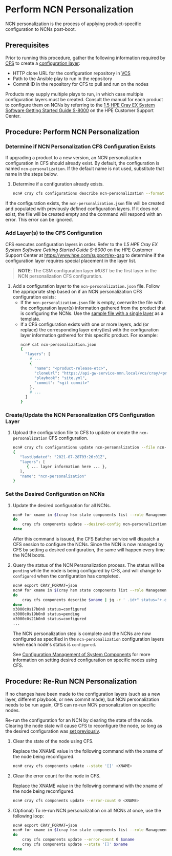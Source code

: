 # Perform NCN Personalization

NCN personalization is the process of applying product-specific configuration
to NCNs post-boot. 

## Prerequisites

Prior to running this procedure, gather the following
information required by [CFS](../configuration_management/Configuration_Management.md)
to create a [configuration layer](../configuration_management/Configuration_Layers.md):

* HTTP clone URL for the configuration repository in [VCS](../configuration_management/Version_Control_Service_VCS.md)
* Path to the Ansible play to run in the repository
* Commit ID in the repository for CFS to pull and run on the nodes

Products may supply multiple plays to run, in which case multiple configuration
layers must be created. Consult the manual for each product to configure them on
NCNs by referring to the [1.5 HPE Cray EX System Software Getting Started Guide
S-8000](https://www.hpe.com/support/ex-gsg) on the HPE Customer Support Center.

## Procedure: Perform NCN Personalization

<a name="ncn_personalization_determine_existence"></a>
### Determine if NCN Personalization CFS Configuration Exists

If upgrading a product to a new version, an NCN personalization configuration in
CFS should already exist. By default, the configuration is named
`ncn-personalization`. If the default name is not used, substitute that name in
the steps below.

1. Determine if a configuration already exists.
   ```bash
   ncn# cray cfs configurations describe ncn-personalization --format json > ncn-personalization.json
   ```

If the configuration exists, the `ncn-personalization.json` file will be
created and populated with previously defined configuration layers. If it does
not exist, the file will be created empty and the command will respond with an
error. This error can be ignored.

<a name="ncn_personalization_add_layer"></a>
### Add Layer(s) to the CFS Configuration

CFS executes configuration layers in order. Refer to the _1.5 HPE Cray EX
System Software Getting Started Guide S-8000_ on the HPE Customer Support
Center at https://www.hpe.com/support/ex-gsg to determine if the
configuration layer requires special placement in the layer list.

> **NOTE**: The CSM configuration layer _MUST_ be the first layer in the
> NCN personalization CFS configuration.

1. Add a configuration layer to the `ncn-personalization.json` file. Follow the
   appropriate step based on if an NCN personalization CFS configuration exists:
   * If the `ncn-personalization.json` file is empty, overwrite the file with
     the configuration layer(s) information gathered from the product that is
     configuring the NCNs. Use the [sample file with a single layer](../configuration_management/Configuration_Layers.md#configuration_layer_example_configuration_single)
     as a template.
   * If a CFS configuration exists with one or more layers, add (or replace)
     the corresponding layer entry(ies) with the configuration layer
     information gathered for this specific product. For example:
        ```bash
        ncn# cat ncn-personalization.json
        {
          "layers": [
            # ...
            {
              "name": "<product-release-etc>",
              "cloneUrl": "https://api-gw-service-nmn.local/vcs/cray/<product>-config-management.git",
              "playbook": "site.yml",
              "commit": "<git commit>"
            },
            # ... 
          ]
        }
        ```

<a name="ncn_personalization_update_cfs_configuration"></a>
### Create/Update the NCN Personalization CFS Configuration Layer

1. Upload the configuration file to CFS to update or create the
   `ncn-personalization` CFS configuration.
   ```bash
   ncn# cray cfs configurations update ncn-personalization --file ncn-personalization.json --format json
   {
      "lastUpdated": "2021-07-28T03:26:01Z",
      "layers": [
         { ... layer information here ... },
      ],
      "name": "ncn-personalization"
   }
   ```

<a name="ncn_personalization_set_component_config"></a>
### Set the Desired Configuration on NCNs

1. Update the desired configuration for all NCNs.

   ```bash
   ncn# for xname in $(cray hsm state components list --role Management --format json | jq -r .Components[].ID)
   do
       cray cfs components update --desired-config ncn-personalization --enabled true --format json $xname
   done
   ```
   After this command is issued, the CFS Batcher service will dispatch a CFS
   session to configure the NCNs. Since the NCN is now managed by CFS by setting
   a desired configuration, the same will happen every time the NCN boots.

1. Query the status of the NCN Personalization process. The status will be
   `pending` while the node is being configured by CFS, and will change to
   `configured` when the configuration has completed.

   ```bash
   ncn# export CRAY_FORMAT=json
   ncn# for xname in $(cray hsm state components list --role Management | jq -r .Components[].ID)
   do
       cray cfs components describe $xname | jq -r ' .id+" status="+.configurationStatus'
   done
   x3000c0s17b0n0 status=configured
   x3000c0s19b0n0 status=pending
   x3000c0s21b0n0 status=configured
   ...
   ```

   The NCN personalization step is complete and the NCNs are now configured as
   specified in the `ncn-personalization` configuration layers when each node's
   status is `configured`.

   See [Configuration Management of System Components](../configuration_management/Configuration_Management_of_System_Components.md)
   for more information on setting desired configuration on specific nodes using
   CFS.

<a name="rerun_ncn_personalization"></a>
## Procedure: Re-Run NCN Personalization

If no changes have been made to the configuration layers (such as a new layer,
different playbook, or new commit made), but NCN personalization needs to be
run again, CFS can re-run NCN personalization on specific nodes.

Re-run the configuration for an NCN by clearing the state of the node. Clearing
the node state will cause CFS to reconfigure the node, so long as the desired
configuration was [set previously](#ncn_personalization_set_component_config).

1. Clear the state of the node using CFS.

   Replace the XNAME value in the following command with the xname of the node
   being reconfigured.

   ```bash
   ncn# cray cfs components update --state '[]' <XNAME>
   ```

1. Clear the error count for the node in CFS.

   Replace the XNAME value in the following command with the xname of the node
   being reconfigured.
   ```bash
   ncn# cray cfs components update --error-count 0 <XNAME>
   ```

1. (Optional) To re-run NCN personalization on all NCNs at once, use the
   following loop:
   ```bash
   ncn# export CRAY_FORMAT=json
   ncn# for xname in $(cray hsm state components list --role Management | jq -r .Components[].ID)
   do
       cray cfs components update --error-count 0 $xname
       cray cfs components update --state '[]' $xname
   done
   ```
